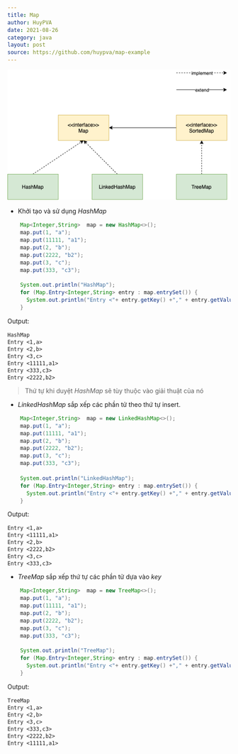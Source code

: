 ```yaml
---
title: Map
author: HuyPVA
date: 2021-08-26
category: java
layout: post
source: https://github.com/huypva/map-example
---
```


![Map](../assets/images/map.png)

- Khởi tạo và sử dụng *HashMap* 

```java
    Map<Integer,String>  map = new HashMap<>();
    map.put(1, "a");
    map.put(11111, "a1");
    map.put(2, "b");
    map.put(2222, "b2");
    map.put(3, "c");
    map.put(333, "c3");

    System.out.println("HashMap");
    for (Map.Entry<Integer,String> entry : map.entrySet()) {
      System.out.println("Entry <"+ entry.getKey() +"," + entry.getValue() +">");
    }
``` 

Output:

```text
HashMap
Entry <1,a>
Entry <2,b>
Entry <3,c>
Entry <11111,a1>
Entry <333,c3>
Entry <2222,b2>
```

> Thứ tự khi duyệt *HashMap* sẽ tùy thuộc vào giải thuật của nó

- *LinkedHashMap* sắp xếp các phần tử theo thứ tự insert.

```java
    Map<Integer,String>  map = new LinkedHashMap<>();
    map.put(1, "a");
    map.put(11111, "a1");
    map.put(2, "b");
    map.put(2222, "b2");
    map.put(3, "c");
    map.put(333, "c3");

    System.out.println("LinkedHashMap");
    for (Map.Entry<Integer,String> entry : map.entrySet()) {
      System.out.println("Entry <"+ entry.getKey() +"," + entry.getValue() +">");
    }
``` 

Output:

```text
Entry <1,a>
Entry <11111,a1>
Entry <2,b>
Entry <2222,b2>
Entry <3,c>
Entry <333,c3>
```

- *TreeMap* sắp xếp thứ tự các phần tử dựa vào *key*

```java
    Map<Integer,String>  map = new TreeMap<>();
    map.put(1, "a");
    map.put(11111, "a1");
    map.put(2, "b");
    map.put(2222, "b2");
    map.put(3, "c");
    map.put(333, "c3");

    System.out.println("TreeMap");
    for (Map.Entry<Integer,String> entry : map.entrySet()) {
      System.out.println("Entry <"+ entry.getKey() +"," + entry.getValue() +">");
    }
```

Output:

```text
TreeMap
Entry <1,a>
Entry <2,b>
Entry <3,c>
Entry <333,c3>
Entry <2222,b2>
Entry <11111,a1>
```` 